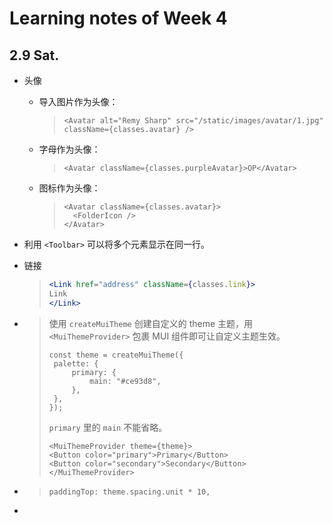 # Learning notes of Week 4

## 2.9 Sat.

+ 头像

  + 导入图片作为头像：

    >```react
    ><Avatar alt="Remy Sharp" src="/static/images/avatar/1.jpg" className={classes.avatar} />
    >```

  + 字母作为头像：

    >```react
    ><Avatar className={classes.purpleAvatar}>OP</Avatar>
    >```

  + 图标作为头像：

    >```react
    ><Avatar className={classes.avatar}>
    >	<FolderIcon />
    ></Avatar>
    >```

+ 利用 `<Toolbar>` 可以将多个元素显示在同一行。

+ 链接

  >```jsx
  ><Link href="address" className={classes.link}>
  >	Link
  ></Link>
  >```

+ >使用 `createMuiTheme` 创建自定义的 theme 主题，用 `<MuiThemeProvider>` 包裹 MUI 组件即可让自定义主题生效。
  >
  >```react
  >const theme = createMuiTheme({
  >  palette: {
  >      primary: {
  >          main: "#ce93d8",  
  >      },
  >  },
  >});
  >```
  >
  >`primary` 里的 `main` 不能省略。
  >
  >```react
  ><MuiThemeProvider theme={theme}>
  ><Button color="primary">Primary</Button>
  ><Button color="secondary">Secondary</Button>
  ></MuiThemeProvider>
  >```

+ >```react
  >paddingTop: theme.spacing.unit * 10,
  >```

+ 